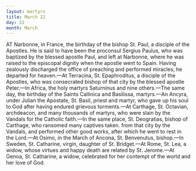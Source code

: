 ```yaml
---
layout: martyrs
title: March 22
day: 22
month: March
---
```

AT Narbonne, in France, the birthday of the bishop
St. Paul, a disciple of the Apostles. He is said
to have been the proconsul Sergius Paulus, who was
baptized by the blessed apostle Paul, and left at
Narbonne, where he was raised to the episcopal
dignity when the apostle went to Spain. Having
zealously discharged the office of preaching and performed miracles, he departed for heaven.&mdash;At Terracina, St. Epaphroditus, a disciple of the Apostles,
who was consecrated bishop of that city by the
blessed apostle Peter.&mdash;In Africa, the holy martyrs
Saturninus and nine others.&mdash;The same day, the
birthday of the Saints Callinica and Basilissa, martyrs.&mdash;An Ancyra, under Julian the Apostate, St.
Basil, priest and martyr, who gave up his soul to God
after having endured grievous torments.&mdash;At Carthage, St. Octavian, archdeacon, and many thousands
of martyrs, who were slain by the Vandals for the
Catholic faith.&mdash;In the same place, St. Deogratias,
bishop of Carthage, who ransomed many captives
taken. from that city by the Vandals, and performed
other good works, after which he went to rest in the
Lord.&mdash;At Osimo, in the March of Ancona, St. Benvenutus, bishop.&mdash;In Sweden, St. Catharine, virgin,
daughter of St. Bridget.&mdash;At Rome, St. Lea, a
widow, whose virtues and happy death are related
by St. Jerome.&mdash;At Genoa, St. Catharine, a widow,
celebrated for her contempt of the world and her
love of God.



